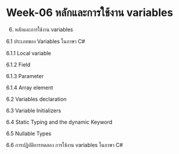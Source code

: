 # Week-06 หลักและการใช้งาน  variables

6. หลักและการใช้งาน  variables

6.1 ประเภทของ Variables ในภาษา C#

6.1.1 Local variable 

6.1.2 Field

6.1.3 Parameter

6.1.4 Array element

6.2 Variables declaration

6.3 Variable Initializers

6.4 Static Typing and the dynamic Keyword

6.5 Nullable Types

6.6 การปฏิบัติการทดลอง การใช้งาน variables ในภาษา C#
